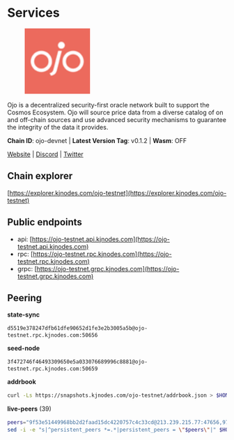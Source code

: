 # Services

<figure><img src="https://raw.githubusercontent.com/kj89/cosmos-images/main/logos/ojo.png" width="150" alt=""><figcaption></figcaption></figure>

Ojo is a decentralized security-first oracle network built  to support the Cosmos Ecosystem. Ojo will source price data  from a diverse catalog of on and off-chain sources and use  advanced security mechanisms to guarantee the integrity of the data it provides.

**Chain ID**: ojo-devnet | **Latest Version Tag**: v0.1.2 | **Wasm**: OFF

[Website](https://ojo.network) | [Discord](https://discord.gg/fd8Yrex8nC) | [Twitter](https://twitter.com/ojo_network)




## Chain explorer
[https://explorer.kjnodes.com/ojo-testnet](https://explorer.kjnodes.com/ojo-testnet)

## Public endpoints

* api: [https://ojo-testnet.api.kjnodes.com](https://ojo-testnet.api.kjnodes.com)
* rpc: [https://ojo-testnet.rpc.kjnodes.com](https://ojo-testnet.rpc.kjnodes.com)
* grpc: [https://ojo-testnet.grpc.kjnodes.com](https://ojo-testnet.grpc.kjnodes.com)

## Peering

**state-sync**

```text
d5519e378247dfb61dfe90652d1fe3e2b3005a5b@ojo-testnet.rpc.kjnodes.com:50656
```

**seed-node**

```text
3f472746f46493309650e5a033076689996c8881@ojo-testnet.rpc.kjnodes.com:50659
```

**addrbook**
```bash
curl -Ls https://snapshots.kjnodes.com/ojo-testnet/addrbook.json > $HOME/.ojo/config/addrbook.json
```

**live-peers** (39)
```bash
peers="9f53e51449968bb2d2faad15dc4220757c4c33cd@213.239.215.77:47656,97a388be825fc69fca40a8a3de75aa5794602abb@95.217.225.212:36656,8e69c82fd42041a5eff49bcb94ae65c037aa45a9@65.109.87.88:26156,d5519e378247dfb61dfe90652d1fe3e2b3005a5b@65.109.68.190:50656,0ac9841750afe017b882768b0e29e72b8296d6b0@104.194.8.68:46656,f4663c5df8ee2e2b6e1cc6a9d7ad09687a27e08c@68.183.32.158:26656,5c2a752c9b1952dbed075c56c600c3a79b58c395@95.214.52.139:27226,edfbe6f29c7fbaec27d68d0d9fa83ca0ee0eaa71@143.198.181.190:26656,8671c2dbbfd918374292e2c760704414d853f5b7@35.215.121.109:26656,f35a6ea4693d24d3727a8e866acab2a9faa2ddbc@91.223.3.144:26256,f474a520009496972515f843cdb835fc7d663779@65.109.23.114:21656,b0968b57bcb5e527230ef3cfa3f65d5f1e4647dd@35.212.224.95:26656,ca46b2279f09daf8e89a8571ad1ccb3f8e6d0463@185.15.244.245:50656,5a36595613f189a3c1096729897fb02be0a8c15e@89.117.50.187:28656,f702b19a4dae5ad813dabe3f529bf31c160a74e0@5.189.176.202:26656,50e9bd8647571268df2313df6c46ba9960c9f40e@178.128.88.30:26656,4764a447ea3518e5017756b42ca5f6442b2f5768@5.161.114.1:26656,1879aa588b4d6431bf40543f3a44129dcf60a043@144.91.77.68:50656,9aeb9250f279c9e288b7db702380e2970a36e248@5.188.118.105:46656,0621bb73d18724cae4eb411e6b96765f95a3345e@178.63.8.245:61356,9dc1f555bd37d6840237f32a2cd4d79ba1c80cb5@65.108.227.112:31656,4609153f2b095b6c7f98b9cd3d079fe8fcd992db@95.216.14.58:61356,5acc5ccc09dc10f5bc12c4ba4468a03c3df9d1ea@65.108.8.28:61356,7416a65de3cc548a537dbb8bdf93dbd83fe401d2@78.107.234.44:26656,323d4309091003ea96ec3076b8bf4dc319c71345@109.205.182.137:26656,3832f6d02addadfe4acfbd1a87ccc009642a348e@195.46.165.3:26656,9ea0473b3684dbf1f2cf194f69f746566dab6760@78.46.99.50:22656,91eba8f362b6c41d324ff26f316ce0b50d22b955@213.136.84.176:10656,0d4dc8d9e80df99fdf7fbb0e44fbe55e0f8dde28@65.108.205.47:14756,239caa37cb0f131b01be8151631b649dc700cd97@95.217.200.36:46656,98981d7eef057a01274473363addb7f0b17e06fa@84.21.171.25:26656,67e95aeec46d7c5840f9685ca2b4cd725841b814@16.163.74.176:26636,a23cc4cbb09108bc9af380083108262454539aeb@35.215.116.65:26656,5c82e32c31d85949086bb86b94c782595715c133@195.231.85.144:28656,b6b4a4c720c4b4a191f0c5583cc298b545c330df@65.109.28.219:21656,7186f24ace7f4f2606f56f750c2684d387dc39ac@65.108.231.124:12656,3c6384ae2a167912a5ace2f5f8e38afc559715f0@75.119.156.88:26656,8ee9b08d75823b13ca5517c3469f6aaf541aa684@65.108.43.58:27675,d18abe07d27a732e913a782d31b691087a76078d@88.99.164.158:37096"
sed -i -e "s|^persistent_peers *=.*|persistent_peers = \"$peers\"|" $HOME/.ojo/config/config.toml
```
